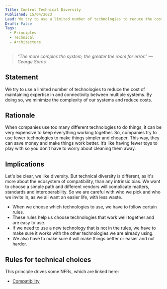 ```yaml
---
Title: Control Technical Diversity
Published: 15/04/2023
Lead: We try to use a limited number of technologies to reduce the cost of maintaining expertise in and connectivity between multiple systems.
Draft: False
Tags:
  - Principles
  - Technical
  - Architecture
---
```


> *“The more complex the system, the greater the room for error.” — George Soros*

## Statement

We try to use a limited number of technologies to reduce the cost of maintaining expertise in and connectivity between multiple systems. By doing so, we minimize the complexity of our systems and reduce costs.

## Rationale

When companies use too many different technologies to do things, it can be very expensive to keep everything working together. So, companies try to use fewer technologies to make things simpler and cheaper. This way, they can save money and make things work better. It’s like having fewer toys to play with so you don’t have to worry about cleaning them away.

## Implications

Let's be clear, we like diversity. But technical diversity is different, as it's more about the ecosystem of compatibility, than any intrinsic bias. We want to choose a simple path and different vendors will complicate matters, standards and interoperability. So we are careful with who we pick and who we invite in, as we all want an easier life, with less waste.

* When we choose which technologies to use, we have to follow certain rules.
* These rules help us choose technologies that work well together and are easy to use.
* If we need to use a new technology that is not in the rules, we have to make sure it works with the other technologies we are already using.
* We also have to make sure it will make things better or easier and not harder.

## Rules for technical choices

This principle drives some NFRs, which are linked here:

* [Compatibility](xref:compatibility)
